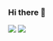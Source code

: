 ### Hi there 👋

<img src="https://github-readme-stats.vercel.app/api?username=fransfilastap&show_icons=true"/>
<img src="https://github-readme-streak-stats.herokuapp.com/?user=fransfilastap"/>

<!--
**fransfilastap/fransfilastap** is a ✨ _special_ ✨ repository because its `README.md` (this file) appears on your GitHub profile.

Here are some ideas to get you started:

- 🔭 I’m currently working on ...
- 🌱 I’m currently learning ...
- 👯 I’m looking to collaborate on ...
- 🤔 I’m looking for help with ...
- 💬 Ask me about ...
- 📫 How to reach me: ...
- 😄 Pronouns: ...
- ⚡ Fun fact: ...
-->
